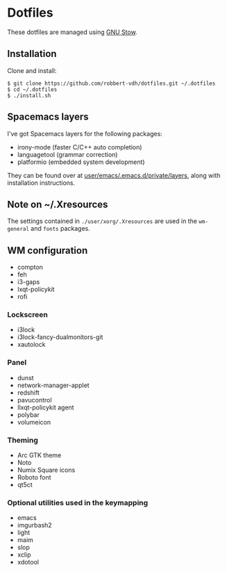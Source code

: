 # Dotfiles
These dotfiles are managed using 
[GNU Stow](https://www.gnu.org/software/stow/stow.html).

## Installation
Clone and install:

```shell
$ git clone https://github.com/robbert-vdh/dotfiles.git ~/.dotfiles
$ cd ~/.dotfiles
$ ./install.sh
```

## Spacemacs layers
I've got Spacemacs layers for the following packages:

-   irony-mode (faster C/C++ auto completion)
-   languagetool (grammar correction)
-   platformio (embedded system development)

They can be found over
at [user/emacs/.emacs.d/private/layers](user/emacs/.emacs.d/private/layers),
along with installation instructions.

## Note on ~/.Xresources
The settings contained in `./user/xorg/.Xresources` are used in the `wm-general`
and `fonts` packages.

## WM configuration
-   compton
-   feh
-   i3-gaps
-   lxqt-policykit
-   rofi

### Lockscreen
-   i3lock
-   i3lock-fancy-dualmonitors-git
-   xautolock

### Panel 
-   dunst
-   network-manager-applet
-   redshift
-   pavucontrol
-   llxqt-policykit agent
-   polybar
-   volumeicon

### Theming
-   Arc GTK theme
-   Noto
-   Numix Square icons
-   Roboto font
-   qt5ct

### Optional utilities used in the keymapping
-   emacs
-   imgurbash2
-   light
-   maim
-   slop
-   xclip
-   xdotool
